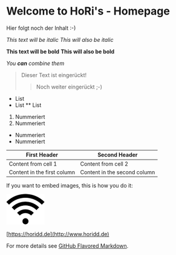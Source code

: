 # Welcome to HoRi's - Homepage

Hier folgt noch der Inhalt :-)

*This text will be italic*
_This will also be italic_

**This text will be bold**
__This will also be bold__

_You **can** combine them_

> Dieser Text ist eingerückt!
>> Noch weiter eingerückt ;-)

* List
* List
** List

1. Nummeriert
2. Nummeriert
  * Nummeriert
  * Nummeriert

First Header | Second Header
------------ | -------------
Content from cell 1 | Content from cell 2
Content in the first column | Content in the second column
If you want to embed images, this is how you do it:

![WLAN Bild](/images/wlan2.png)

  [https://horidd.de](http://www.horidd.de)


For more details see [GitHub Flavored Markdown](https://guides.github.com/features/mastering-markdown/).

